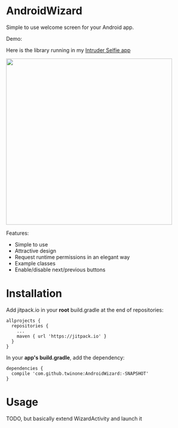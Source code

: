 # AndroidWizard

Simple to use welcome screen for your Android app.

Demo:

Here is the library running in my [Intruder Selfie app](https://play.google.com/store/apps/details?id=org.twinone.intruderselfie&hl=en)

<img src="https://user-images.githubusercontent.com/4309591/28085460-1a41183e-667c-11e7-9dcc-3e8cb1fc5731.gif" height="450">



Features:
* Simple to use
* Attractive design
* Request runtime permissions in an elegant way
* Example classes
* Enable/disable next/previous buttons


# Installation

Add jitpack.io in your **root** build.gradle at the end of repositories:
```
allprojects {
  repositories {
    ...
    maven { url 'https://jitpack.io' }
  }
}
```

In your **app's build.gradle**, add the dependency:
```
dependencies {
  compile 'com.github.twinone:AndroidWizard:-SNAPSHOT'
}
```

# Usage

TODO, but basically extend WizardActivity and launch it





